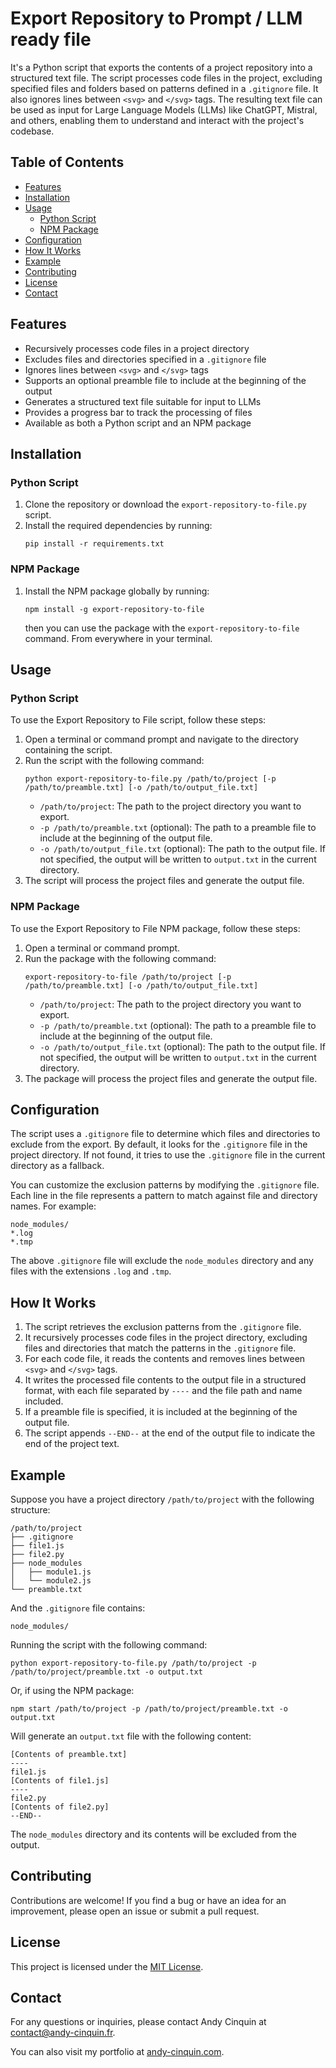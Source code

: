 # Export Repository to Prompt / LLM ready file

It's a Python script that exports the contents of a project repository into a structured text file. The script processes code files in the project,
excluding specified files and folders based on patterns defined in a `.gitignore` file. It also ignores lines between `<svg>` and `</svg>` tags. The resulting text file can be used
as input for Large Language Models (LLMs) like ChatGPT, Mistral, and others, enabling them to understand and interact with the project's codebase.

## Table of Contents

- [Features](#features)
- [Installation](#installation)
- [Usage](#usage)
    - [Python Script](#python-script)
    - [NPM Package](#npm-package)
- [Configuration](#configuration)
- [How It Works](#how-it-works)
- [Example](#example)
- [Contributing](#contributing)
- [License](#license)
- [Contact](#contact)

## Features

- Recursively processes code files in a project directory
- Excludes files and directories specified in a `.gitignore` file
- Ignores lines between `<svg>` and `</svg>` tags
- Supports an optional preamble file to include at the beginning of the output
- Generates a structured text file suitable for input to LLMs
- Provides a progress bar to track the processing of files
- Available as both a Python script and an NPM package

## Installation

### Python Script

1. Clone the repository or download the `export-repository-to-file.py` script.
2. Install the required dependencies by running:
   ```
   pip install -r requirements.txt
   ```

### NPM Package

1. Install the NPM package globally by running:
   ```
   npm install -g export-repository-to-file
   ```
   then you can use the package with the `export-repository-to-file` command. From everywhere in your terminal.

## Usage

### Python Script

To use the Export Repository to File script, follow these steps:

1. Open a terminal or command prompt and navigate to the directory containing the script.
2. Run the script with the following command:
   ```
   python export-repository-to-file.py /path/to/project [-p /path/to/preamble.txt] [-o /path/to/output_file.txt]
   ```
    - `/path/to/project`: The path to the project directory you want to export.
    - `-p /path/to/preamble.txt` (optional): The path to a preamble file to include at the beginning of the output file.
    - `-o /path/to/output_file.txt` (optional): The path to the output file. If not specified, the output will be written to `output.txt` in the current directory.
3. The script will process the project files and generate the output file.

### NPM Package

To use the Export Repository to File NPM package, follow these steps:

1. Open a terminal or command prompt.
2. Run the package with the following command:
   ```
   export-repository-to-file /path/to/project [-p /path/to/preamble.txt] [-o /path/to/output_file.txt]
   ```
    - `/path/to/project`: The path to the project directory you want to export.
    - `-p /path/to/preamble.txt` (optional): The path to a preamble file to include at the beginning of the output file.
    - `-o /path/to/output_file.txt` (optional): The path to the output file. If not specified, the output will be written to `output.txt` in the current directory.
3. The package will process the project files and generate the output file.

## Configuration

The script uses a `.gitignore` file to determine which files and directories to exclude from the export. By default, it looks for the `.gitignore` file in the project directory. If
not found, it tries to use the `.gitignore` file in the current directory as a fallback.

You can customize the exclusion patterns by modifying the `.gitignore` file. Each line in the file represents a pattern to match against file and directory names. For example:

```
node_modules/
*.log
*.tmp
```

The above `.gitignore` file will exclude the `node_modules` directory and any files with the extensions `.log` and `.tmp`.

## How It Works

1. The script retrieves the exclusion patterns from the `.gitignore` file.
2. It recursively processes code files in the project directory, excluding files and directories that match the patterns in the `.gitignore` file.
3. For each code file, it reads the contents and removes lines between `<svg>` and `</svg>` tags.
4. It writes the processed file contents to the output file in a structured format, with each file separated by `----` and the file path and name included.
5. If a preamble file is specified, it is included at the beginning of the output file.
6. The script appends `--END--` at the end of the output file to indicate the end of the project text.

## Example

Suppose you have a project directory `/path/to/project` with the following structure:

```
/path/to/project
├── .gitignore
├── file1.js
├── file2.py
├── node_modules
│   ├── module1.js
│   └── module2.js
└── preamble.txt
```

And the `.gitignore` file contains:

```
node_modules/
```

Running the script with the following command:

```
python export-repository-to-file.py /path/to/project -p /path/to/project/preamble.txt -o output.txt
```

Or, if using the NPM package:

```
npm start /path/to/project -p /path/to/project/preamble.txt -o output.txt
```

Will generate an `output.txt` file with the following content:

```
[Contents of preamble.txt]
----
file1.js
[Contents of file1.js]
----
file2.py
[Contents of file2.py]
--END--
```

The `node_modules` directory and its contents will be excluded from the output.

## Contributing

Contributions are welcome! If you find a bug or have an idea for an improvement, please open an issue or submit a pull request.

## License

This project is licensed under the [MIT License](LICENSE).

## Contact

For any questions or inquiries, please contact Andy Cinquin at [contact@andy-cinquin.fr](mailto:contact@andy-cinquin.fr).

You can also visit my portfolio at [andy-cinquin.com](https://andy-cinquin.com/).